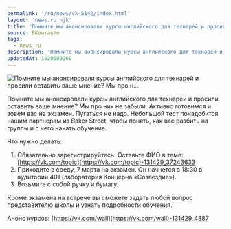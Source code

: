 ```yaml
---
permalink: '/ru/news/vk-5142/index.html'
layout: 'news.ru.njk'
title: 'Помните мы анонсировали курсы английского для технарей и просили оставить ваше мнение? Мы про н…'
source: ВКонтакте
tags:
  - news_ru
description: 'Помните мы анонсировали курсы английского для технарей и просили оставить ваше мнение? Мы про н…'
updatedAt: 1520089260
---
```

![Помните мы анонсировали курсы английского для технарей и просили оставить ваше мнение? Мы про н…](https://sun9-14.userapi.com/impf/Ilunz-XAQVAmmOExmBZ2i5J4TGoCIXAgx1JlUg/Dso7at4XGzs.jpg?size=1280x849&quality=96&sign=ec4cffdc68f3823f9beae875548a364c&c_uniq_tag=RB-GRMzQ9GHC_nRpB22CWpsP-MXPQ7GkCbJdyvhZE0g&type=album)

Помните мы анонсировали курсы английского для технарей и просили оставить ваше мнение? Мы про них не забыли. Активно готовимся и зовем вас на экзамен. Пугаться не надо. Небольшой тест понадобится нашим партнерам из Baker Street, чтобы понять, как вас разбить на группы и с чего начать обучение.

Что нужно делать:
1. Обязательно зарегистрируйтесь. Оставьте ФИО в теме: [https://vk.com/topic](https://vk.com/topic)-131429_37243633
2. Приходите в среду, 7 марта на экзамен. Он начнется в 18:30 в аудитории 401 (лаборатория Концерна «Созвездие»).
3. Возьмите с собой ручку и бумагу.

Кроме экзамена на встрече вы сможете задать любой вопрос представителю школы и узнать подробности обучения.

Анонс курсов: [https://vk.com/wall](https://vk.com/wall)-131429_4887

